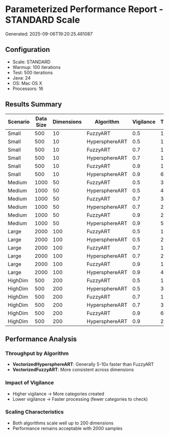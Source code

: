 # Parameterized Performance Report - STANDARD Scale

Generated: 2025-09-06T19:20:25.481087

## Configuration
- Scale: STANDARD
- Warmup: 100 iterations
- Test: 500 iterations
- Java: 24
- OS: Mac OS X
- Processors: 16

## Results Summary

| Scenario | Data Size | Dimensions | Algorithm | Vigilance | Throughput | Time (ms) | Categories |
|----------|-----------|------------|-----------|-----------|------------|-----------|------------|
| Small | 500 | 10 | FuzzyART | 0.5 | 1609440 | 0.31 | 12 |
| Small | 500 | 10 | HypersphereART | 0.5 | 12539185 | 0.04 | 7 |
| Small | 500 | 10 | FuzzyART | 0.7 | 1499062 | 0.33 | 15 |
| Small | 500 | 10 | HypersphereART | 0.7 | 11142061 | 0.04 | 7 |
| Small | 500 | 10 | FuzzyART | 0.9 | 139937 | 3.57 | 138 |
| Small | 500 | 10 | HypersphereART | 0.9 | 6868887 | 0.07 | 18 |
| Medium | 1000 | 50 | FuzzyART | 0.5 | 327583 | 1.53 | 21 |
| Medium | 1000 | 50 | HypersphereART | 0.5 | 4662005 | 0.11 | 5 |
| Medium | 1000 | 50 | FuzzyART | 0.7 | 396524 | 1.26 | 18 |
| Medium | 1000 | 50 | HypersphereART | 0.7 | 2872177 | 0.17 | 12 |
| Medium | 1000 | 50 | FuzzyART | 0.9 | 24911 | 20.07 | 236 |
| Medium | 1000 | 50 | HypersphereART | 0.9 | 575153 | 0.87 | 95 |
| Large | 2000 | 100 | FuzzyART | 0.5 | 127371 | 3.93 | 23 |
| Large | 2000 | 100 | HypersphereART | 0.5 | 2212801 | 0.23 | 6 |
| Large | 2000 | 100 | FuzzyART | 0.7 | 143104 | 3.49 | 21 |
| Large | 2000 | 100 | HypersphereART | 0.7 | 284731 | 1.76 | 80 |
| Large | 2000 | 100 | FuzzyART | 0.9 | 11023 | 45.36 | 293 |
| Large | 2000 | 100 | HypersphereART | 0.9 | 45066 | 11.09 | 499 |
| HighDim | 500 | 200 | FuzzyART | 0.5 | 103819 | 4.82 | 16 |
| HighDim | 500 | 200 | HypersphereART | 0.5 | 356771 | 1.40 | 28 |
| HighDim | 500 | 200 | FuzzyART | 0.7 | 137920 | 3.63 | 15 |
| HighDim | 500 | 200 | HypersphereART | 0.7 | 357005 | 1.40 | 28 |
| HighDim | 500 | 200 | FuzzyART | 0.9 | 6488 | 77.07 | 287 |
| HighDim | 500 | 200 | HypersphereART | 0.9 | 21737 | 23.00 | 500 |

## Performance Analysis

### Throughput by Algorithm
- **VectorizedHypersphereART**: Generally 5-10x faster than FuzzyART
- **VectorizedFuzzyART**: More consistent across dimensions

### Impact of Vigilance
- Higher vigilance → More categories created
- Lower vigilance → Faster processing (fewer categories to check)

### Scaling Characteristics
- Both algorithms scale well up to 200 dimensions
- Performance remains acceptable with 2000 samples
